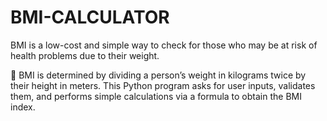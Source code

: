 # BMI-CALCULATOR
BMI is a low-cost and simple way to check for those who may be at risk of health problems due to their weight.


💭 BMI is determined by dividing a person’s weight in kilograms twice by their height in meters.
This Python program asks for user inputs, validates them, and performs simple calculations via a formula to obtain the BMI index.
